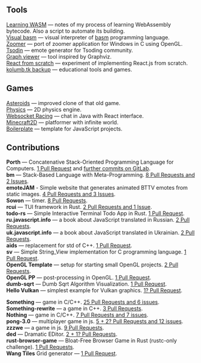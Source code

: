 ## Tools
[Learning WASM](https://github.com/kolumb/learning-wasm) — notes of my process of learning WebAssembly bytecode. Also a script to automate its building.
<br> [Visual basm](https://github.com/kolumb/visual-basm) — visual interpreter of [basm](https://github.com/tsoding/bm) programming language.
<br> [Zoomer](https://github.com/kolumb/zoomer) — port of zoomer application for Windows in C using OpenGL.
<br> [Tsodin](https://github.com/kolumb/tsodin) — emote generator for Tsoding community.
<br> [Graph viewer](https://github.com/kolumb/graphviewer) — tool inspired by Graphviz.
<br> [React from scratch](https://github.com/kolumb/reactfromscratch) — experiment of implementing React.js from scratch.
<br> [kolumb.tk backup](https://github.com/kolumb/kolumb.github.io) — educational tools and games.

## Games
[Asteroids](https://github.com/kolumb/asteroids) — improved clone of that old game.
<br> [Physics](https://github.com/kolumb/physics) — 2D physics engine.
<br> [Websocket Racing](https://github.com/kolumb/websocket-racing) — chat in Java with React interface.
<br> [Minecraft2D](https://github.com/kolumb/Minecraft2D) — platformer with infinite world.
<br> [Boilerplate](https://github.com/kolumb/boilerplate) — template for JavaScript projects.

## Contributions

**Porth** — Concatenative Stack-Oriented Programming Language for Computers. [1 Pull Request](https://github.com/tsoding/porth/issues?q=author%3Akolumb) and [further commits on GitLab](https://gitlab.com/tsoding/porth/-/commits/master?author=Danil%20Kolumbet).
<br> **bm** — Stack-Based Language with Meta-Programming. [8 Pull Requests and 2 Issues](https://github.com/tsoding/bm/issues?q=author%3Akolumb).
<br> **emoteJAM** - Simple website that generates animated BTTV emotes from static images. [4 Pull Requests and 3 Issues](https://github.com/tsoding/emoteJAM/issues?q=author%3Akolumb).
<br> **Sowon** — timer. [8 Pull Requests](https://github.com/tsoding/sowon/issues?q=author%3Akolumb).
<br> **rcui** — TUI framework in Rust. [2 Pull Requests and 1 Issue](https://github.com/tsoding/rcui/issues?q=author%3Akolumb).
<br> **todo-rs** — Simple Interactive Terminal Todo App in Rust. [1 Pull Request](https://github.com/tsoding/todo-rs/issues?q=author%3Akolumb).
<br> **ru.javascript.info** — a book about JavaScript translated in Russian. [2 Pull Requests](https://github.com/javascript-tutorial/ru.javascript.info/issues?q=author%3Akolumb).
<br> **uk.javascript.info** — a book about JavaScript translated in Ukrainian. [2 Pull Requests](https://github.com/javascript-tutorial/uk.javascript.info/issues?q=author%3Akolumb).
<br> **aids** — replacement for std of C++. [1 Pull Request](https://github.com/rexim/aids/issues?q=author%3Akolumb).
<br> **sv** — Simple String_View implementation for C programming language. [1 Pull Request](https://github.com/tsoding/sv/issues?q=author%3Akolumb).
<br> **OpenGL Template** — setup for starting small OpenGL projects. [2 Pull Requests](https://github.com/tsoding/opengl-template/issues?q=author%3Akolumb).
<br> **OpenGL PP** — post-processing in OpenGL. [1 Pull Request](https://github.com/tsoding/opengl-pp/issues?q=author%3Akolumb).
<br> **dumb-sqrt** — Dumb Sqrt Algorithm Visualization. [1 Pull Request](https://github.com/tsoding/dumb-sqrt/issues?q=author%3Akolumb).
<br> **Hello Vulkan** — simplest example for Vulkan graphics. [1? Pull Request](https://github.com/GPUOpen-LibrariesAndSDKs/HelloVulkan/issues?q=author%3Akolumb).

**Something** — game in C/C++. [25 Pull Requests and 6 issues](https://github.com/tsoding/something/issues?page=1&q=author%3Akolumb).
<br> **Something-rewrite** — a game in C++. [3 Pull Requests](https://github.com/tsoding/something-rewrite/issues?q=author%3Akolumb).
<br> **Nothing** — game in C/C++. [7 Pull Requests and 7 issues](https://github.com/tsoding/nothing/issues?q=author%3Akolumb).
<br> **pong-3.0** — multiplayer game in js. [5 + 2? Pull Requests and 12 issues](https://github.com/sdegueldre/pong-3.0/issues?q=author%3Akolumb).
<br> **zzzwe** — a game in js. [9 Pull Requests](https://github.com/tsoding/zzzwe/issues?q=author%3Akolumb).
<br> **ded** — Dramatic EDitor. [2 + 1? Pull Requests](https://github.com/tsoding/ded/issues?q=author%3Akolumb).
<br> **rust-browser-game** — Bloat-Free Browser Game in Rust (rustc-only challenge). [1 Pull Requests](https://github.com/tsoding/rust-browser-game/issues?q=author%3Akolumb).
<br> **Wang Tiles** Grid generator — [1 Pull Request](https://github.com/tsoding/wang-tiles/issues?q=author%3Akolumb).
